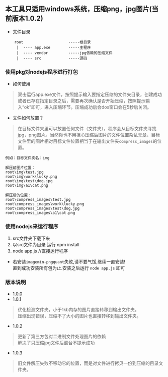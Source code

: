 ## 本工具只适用windows系统，压缩png，jpg图片(当前版本1.0.2)

* 文件目录
```
    root                    -----根目录
     |  ---- app.exe        -----主程序
     |  ---- vendor         -----jpg依赖的压缩文件 
     |  ---- src            -----源码
```
### 使用pkg对nodejs程序进行打包

* 如何使用

>双击运行app.exe文件，按照提示输入要指定压缩的文件夹目录，创建成功或者已存在指定目录之后，需要再次确认是否开始压缩，按照提示输入“ok”即可，进入压缩环节。压缩成功后会dos窗口会在5秒后关闭。

* 文件如何放置？

>在目标文件夹里可以放置任何文件（文件夹），程序会从目标文件夹寻找jpg，png图片。当然你也不用担心压缩后图片的文件位置杂乱无章，目标文件里的图片相对目标文件位置相当于在输出文件夹`compress_images`的位置。
```
例如：目标文件夹名：img

解压前图片位置： 
root\img\test.jpg
root\img\work\lucky.png
root\img\test\dog.jpg
root\img\a1\cat.png

解压后的位置：
root\compress_images\test.jpg
root\compress_images\work\lucky.png
root\compress_images\test\dog.jpg
root\compress_images\a1\cat.png
```

### 使用nodejs来运行程序
1. src文件夹下载下来
2. 以src文件为目录 运行 npm install 
3. node app.js //直接运行程序
* 若安装```imagemin-pngquant```失败,请不要气馁,继续一直安装!  
直到成功安装所有包为止.安装之后运行 ```node app.js``` 即可
### 版本说明
* 1.0.0 
* 1.0.1
> 优化检测文件夹，小于1kb内存的图片直接转移到输出文件夹。  
压缩出现错误，压缩不了大小的图片也直接转移到输出文件夹。
* 1.0.2
> 更新了第三方包对二进制文件处理图片的依赖   
解决了只压缩jpg文件后窗台不提示成功  
* 1.0.3
> 旧文件解压失败不移动它的位置，而是对文件进行拷贝一份到压缩的目录文件夹。
